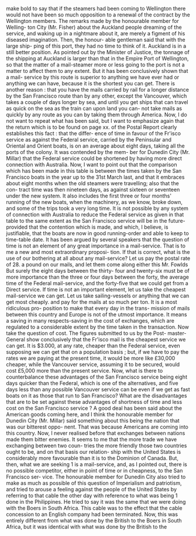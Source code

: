 make bold to say that if the steamers had been coming to Wellington there would not have been so much opposition to a renewal of the contract by the Wellington members. The remarks made by the honourable member for Welling- ton City (Mr. Fisher) about the Auckland people dreaming of the service, and waking up in a nightmare about it, are merely a figment of his diseased imagination. Then, the honour- able gentleman said that with the large ship- ping of this port, they had no time to think of it. Auckland is in a still better position. As pointed out by the Minister of Justice, the tonnage of the shipping at Auckland is larger than that in the Empire Port of Wellington, so that the matter of a mail-steamer more or less going to the port is not a matter to affect them to any extent. But it has been conclusively shown that a mail- service by this route is superior to anything we have ever had or anything we can have, because it is the shortest you can get. There is another reason : that you have the mails carried by rail for a longer distance by the San Francisco route than by any other, except the Vancouver, which takes a couple of days longer by sea, and until you get ships that can travel as quick on the sea as the train can upon land you can- not take mails as quickly by any route as you can by taking them through America. Now, I do not want to repeat what has been said, but I want to emphasize again that the return which is to be found on page xx. of the Postal Report clearly establishes this fact : that the differ- ence of time in favour of the Fr'isco service as against the Federal service, carried by the Peninsular and Oriental and Orient boats, is on an average about eight days, taking all the ports of the colony. It was contended by the mem- ber for Dunedin City (Mr. Millar) that the Federal service could be shortened by having more direct connection with Australia. Now, I want to point out that the comparison which has been made in this table is between the times taken by the San Francisco boats in the year up to the 31st March last, and that it embraces about eight months when the old steamers were travelling; also that the con- tract time was then nineteen days, as against sixteen or seventeen under the new system. It also includes the first three or four months' running of the new boats, when the machinery, as we know, broke down, and some of the trips took a very long time. It is not possible by any system of connection with Australia to reduce the Federal service as given in that table to the same extent as the San Francisco service will be in the future-provided that the contention which is made, and which, I believe, is justifiable, that the boats are now in good running-order and able to keep to time-table date. It has been argued by several speakers that the question of time is not an element of any great importance in a mail-service. That is to me a new and most extraordinary proposi- tion. If that is correct, what is the use of our bothering at all about any mail-service? Let us pay the postal rate of 28. a pound on our mails, and let them come along either this Mr. Fowlds But surely the eight days between the thirty- four and twenty-six must be of more importance <!-- PageHeader="1" --> than the three or four days between the forty, the average time of the Federal mail-service, and the forty-five that we could get from a Direct service. If time is not an important element, let us take the cheapest mail-service we can get. Let us take sailing-vessels or anything that we can get most cheaply. and pay for the mails at so much per ton. It is a most ridiculous pro- position to make that every day in the trans- mission of mails between this country and Europe is not of the utmost importance. It means a saving in many respects-saving in the cost of exchanges, which are regulated to a considerable extent by the time taken in the transaction. Now take the question of cost. The figures submitted to us by the Post- master-General show conclusively that the Fr'isco mail is the cheapest service we can get. It is $3.000, at any rate, cheaper than the Federal service, even supposing we can get that on a population basis ; but, if we have to pay the rates we are paying at the present time, it would be more like £30,000 cheaper, while the Vancouver service, assuming it to be secured, would cost £5,000 more than the present service. Now, what is there to counterbalance these advantages of the San Francisco service being eight days quicker than the Federal, which is one of the alternatives, and five days less than any possible Vancouver service can be even if we get as fast boats on it as those that run to San Francisco? What are the disadvantages that are to be set against these advantages of shortness of time and less cost on the San Francisco service ? A good deal has been said about the American goods coming here, and I think the honourable member for Dunedin City (Mr. Millar) said something about this being the nation that was our bitterest oppo- nent. That was because Americans are coming into this country. Now, I never realised before that exchanges between nations made them bitter enemies. It seems to me that the more trade we have exchanging between two coun- tries the more friendly those two countries ought to be, and on that basis our relation- ship with the United States is considerably more favourable than it is to the Dominion of Canada. But, then, what we are seeking 1 is a mail-service, and, as I pointed out, there is no possible competitor, either in point of time or in cheapness, to the San Francisco ser- vice. The honourable member for Dunedin City also tried to make as much as possible of this question of Imperialism and patriotism, and tried to arouse a feeling against the people of the United States by referring to that cable the other day with reference to what was being 1 done in the Philippines. He tried to say it was the same that we were doing with the Boers in South Africa. This cable was to the effect that the cable concession to an English company had been terminated. Now, this was entirely different from what was done by the British to the Boers in South Africa, but it was identical with what was done by the British to the 